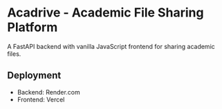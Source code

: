 # Acadrive - Academic File Sharing Platform

A FastAPI backend with vanilla JavaScript frontend for sharing academic files.

## Deployment
- Backend: Render.com
- Frontend: Vercel